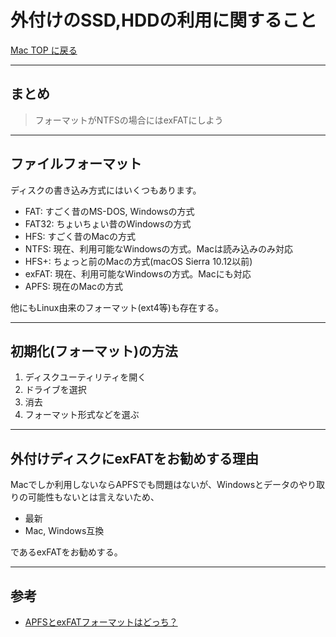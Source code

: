 # 外付けのSSD,HDDの利用に関すること

[Mac TOP に戻る](./index.md)

---
## まとめ
> フォーマットがNTFSの場合にはexFATにしよう

---
## ファイルフォーマット
ディスクの書き込み方式にはいくつもあります。
- FAT: すごく昔のMS-DOS, Windowsの方式
- FAT32: ちょいちょい昔のWindowsの方式
- HFS: すごく昔のMacの方式
- NTFS: 現在、利用可能なWindowsの方式。Macは読み込みのみ対応
- HFS+: ちょっと前のMacの方式(macOS Sierra 10.12以前)
- exFAT: 現在、利用可能なWindowsの方式。Macにも対応
- APFS: 現在のMacの方式

他にもLinux由来のフォーマット(ext4等)も存在する。

---
## 初期化(フォーマット)の方法
1. ディスクユーティリティを開く
2. ドライブを選択
3. 消去
4. フォーマット形式などを選ぶ

---
## 外付けディスクにexFATをお勧めする理由
Macでしか利用しないならAPFSでも問題はないが、Windowsとデータのやり取りの可能性もないとは言えないため、
- 最新
- Mac, Windows互換

であるexFATをお勧めする。

---
## 参考
- [APFSとexFATフォーマットはどっち？](https://www.note-pc.biz/data/mac/mac_format.html)


